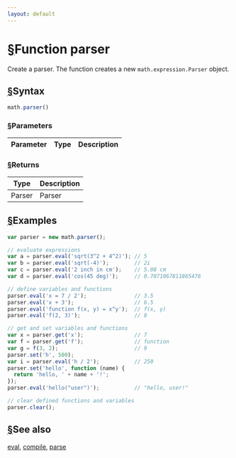 ```yaml
---
layout: default
---
```


<h1 id="function-parser"><a href="#function-parser">&sect;</a>Function parser</h1>

Create a parser. The function creates a new `math.expression.Parser` object.


<h2 id="syntax"><a href="#syntax">&sect;</a>Syntax</h2>

```js
math.parser()
```

<h3 id="parameters"><a href="#parameters">&sect;</a>Parameters</h3>

Parameter | Type | Description
--------- | ---- | -----------


<h3 id="returns"><a href="#returns">&sect;</a>Returns</h3>

Type | Description
---- | -----------
Parser | Parser


<h2 id="examples"><a href="#examples">&sect;</a>Examples</h2>

```js
var parser = new math.parser();

// evaluate expressions
var a = parser.eval('sqrt(3^2 + 4^2)'); // 5
var b = parser.eval('sqrt(-4)');        // 2i
var c = parser.eval('2 inch in cm');    // 5.08 cm
var d = parser.eval('cos(45 deg)');     // 0.7071067811865476

// define variables and functions
parser.eval('x = 7 / 2');               // 3.5
parser.eval('x + 3');                   // 6.5
parser.eval('function f(x, y) = x^y');  // f(x, y)
parser.eval('f(2, 3)');                 // 8

// get and set variables and functions
var x = parser.get('x');                // 7
var f = parser.get('f');                // function
var g = f(3, 2);                        // 9
parser.set('h', 500);
var i = parser.eval('h / 2');           // 250
parser.set('hello', function (name) {
  return 'hello, ' + name + '!';
});
parser.eval('hello("user")');           // "hello, user!"

// clear defined functions and variables
parser.clear();
```


<h2 id="see-also"><a href="#see-also">&sect;</a>See also</h2>

[eval](eval.html),
[compile](compile.html),
[parse](parse.html)


<!-- Note: This file is automatically generated from source code comments. Changes made in this file will be overridden. -->

